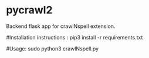 # pycrawl2

Backend flask app for crawlNspell extension.

#Installation instructions :
pip3 install -r requirements.txt

#Usage:
sudo python3 crawlNspell.py

